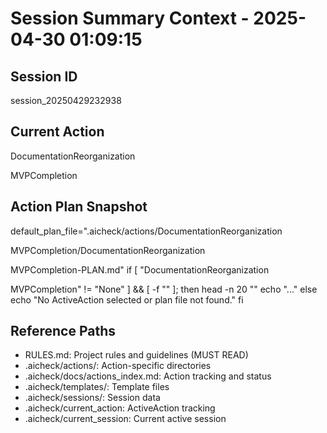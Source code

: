 # Session Summary Context - 2025-04-30 01:09:15

## Session ID
session_20250429232938

## Current Action
DocumentationReorganization

MVPCompletion

## Action Plan Snapshot

default_plan_file=".aicheck/actions/DocumentationReorganization

MVPCompletion/DocumentationReorganization

MVPCompletion-PLAN.md"
if [ "DocumentationReorganization

MVPCompletion" != "None" ] && [ -f "" ]; then
    head -n 20 ""
    echo "..."
else
    echo "No ActiveAction selected or plan file not found."
fi

## Reference Paths
- RULES.md: Project rules and guidelines (MUST READ)
- .aicheck/actions/: Action-specific directories
- .aicheck/docs/actions_index.md: Action tracking and status
- .aicheck/templates/: Template files
- .aicheck/sessions/: Session data
- .aicheck/current_action: ActiveAction tracking
- .aicheck/current_session: Current active session
